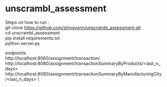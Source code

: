 # unscrambl_assessment
Steps on how to run : \
git clone https://github.com/shiyayonn/unscrambl_assessment.git \
cd unscrambl_assessment\
pip install requirements.txt\
python server.py

endpoints: \
http://localhost:8080/assignment/transaction/<id> \
http://localhost:8080/assignment/transactionSummaryByProducts/<last_n_days> \
http://localhost:8080/assignment/transactionSummaryByManufacturingCity/<last_n_days> \
  
